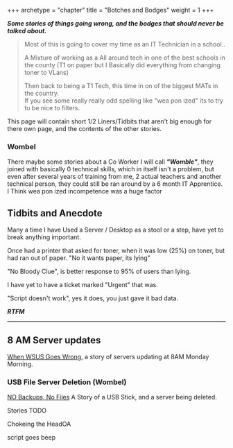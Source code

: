 +++
archetype = "chapter"
title = "Botches and Bodges"
weight = 1
+++

***Some stories of things going wrong, and the bodges that should never be talked about.***  

>Most of this is going to cover my time as an IT Technician in a school..  
>
>A Mixture of working as a All around tech in one of the best schools in the county (T1 on paper but I Basically did everything from changing toner to VLans)  
>
>Then back to being a T1 Tech, this time in on of the biggest MATs in the country.  
> If you see some really really odd spelling like "wea pon ized" its to try to be nice to filters.  

This page will contain short 1/2 Liners/Tidbits that aren't big enough for there own page, and the contents of the other stories.

### Wombel 
There maybe some stories about a Co Worker I will call ***"Womble"***, they joined with basically 0 technical skills, which in itself isn't a problem, but even after several years of training from me, 2 actual teachers and another technical person, they could still be ran around by a 6 month IT Apprentice.  
I Think wea pon ized incompetence was a huge factor 

## Tidbits and Anecdote

Many a time  I have Used a Server / Desktop as a stool or a step, have yet to break anything important.  

Once had a printer that asked for toner, when it was low (25%) on toner, but had ran out of paper. "No it wants paper, its lying"

"No Bloody Clue", is better response to 95% of users than lying.

I have yet to have a ticket marked "Urgent" that was.

"Script doesn't work", yes it does, you just gave it bad data. 

***RTFM***

---

## 8 AM Server updates  

[When WSUS Goes Wrong](../../whoops/8amserver/), a story of servers updating at 8AM Monday Morning.

### USB File Server Deletion  (Wombel)  

[NO Backups, No Files](../../whoops/usbserver/) A Story of a USB Stick, and a server being deleted.  


Stories TODO

Chokeing the HeadOA

script goes beep